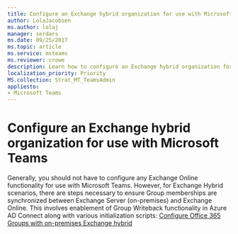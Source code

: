 ```yaml
---
title: Configure an Exchange hybrid organization for use with Microsoft Teams
author: LolaJacobsen
ms.author: lolaj
manager: serdars
ms.date: 09/25/2017
ms.topic: article
ms.service: msteams
ms.reviewer: crowe
description: Learn how to configure an Exchange hybrid organization for use with Microsoft Teams.
localization_priority: Priority
MS.collection: Strat_MT_TeamsAdmin
appliesto: 
- Microsoft Teams
---
```


Configure an Exchange hybrid organization for use with Microsoft Teams
======================================================================

Generally, you should not have to configure any Exchange Online functionality for use with Microsoft Teams. However, for Exchange Hybrid scenarios, there are steps necessary to ensure Group memberships are synchronized between Exchange Server (on-premises) and Exchange Online. This involves enablement of Group Writeback functionality in Azure AD Connect along with various initialization scripts: [Configure Office 365 Groups with on-premises Exchange hybrid](https://go.microsoft.com/fwlink/?linkid=854389)
